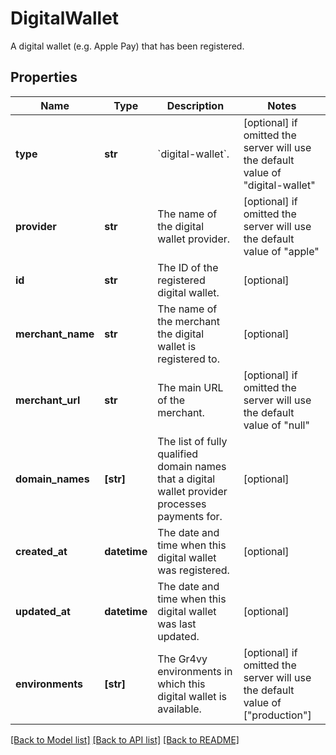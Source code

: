 # DigitalWallet

A digital wallet (e.g. Apple Pay) that has been registered.

## Properties
Name | Type | Description | Notes
------------ | ------------- | ------------- | -------------
**type** | **str** | &#x60;digital-wallet&#x60;. | [optional]  if omitted the server will use the default value of "digital-wallet"
**provider** | **str** | The name of the digital wallet provider. | [optional]  if omitted the server will use the default value of "apple"
**id** | **str** | The ID of the registered digital wallet. | [optional] 
**merchant_name** | **str** | The name of the merchant the digital wallet is registered to. | [optional] 
**merchant_url** | **str** | The main URL of the merchant. | [optional]  if omitted the server will use the default value of "null"
**domain_names** | **[str]** | The list of fully qualified domain names that a digital wallet provider processes payments for. | [optional] 
**created_at** | **datetime** | The date and time when this digital wallet was registered. | [optional] 
**updated_at** | **datetime** | The date and time when this digital wallet was last updated. | [optional] 
**environments** | **[str]** | The Gr4vy environments in which this digital wallet is available. | [optional]  if omitted the server will use the default value of ["production"]

[[Back to Model list]](../README.md#documentation-for-models) [[Back to API list]](../README.md#documentation-for-api-endpoints) [[Back to README]](../README.md)



